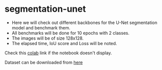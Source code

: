 # segmentation-unet

- Here we will check out different backbones for the U-Net segmentation model and benchmark them.
- All benchmarks will be done for 10 epochs with 2 classes.
- The images will be of size 128x128.
- The elapsed time, IoU score and Loss will be noted.

Check this <a href="https://colab.research.google.com/drive/1Rf7T3eovEqUwo_ZxACnLcnPfEnQQ0qSM?usp=sharing">colab</a> link if the notebook doesn't display.

Dataset can be downloaded from <a href="https://github.com/alexgkendall/SegNet-Tutorial/tree/master/CamVid">here</a> 

